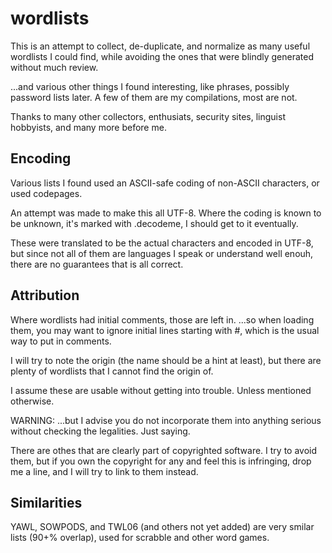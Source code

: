 # wordlists

This is an attempt to collect, de-duplicate, and normalize as many useful wordlists I
could find, while avoiding the ones that were blindly generated without much review.

...and various other things I found interesting, like phrases, possibly password lists later.
A few of them are my compilations, most are not.

Thanks to many other collectors, enthusiats, security sites, linguist hobbyists, and many more before me.


## Encoding

Various lists I found used an ASCII-safe coding of non-ASCII characters, or used codepages.

An attempt was made to make this all UTF-8. Where the coding is known to be unknown, it's marked with .decodeme, I should get to it eventually.

These were translated to be the actual characters and encoded in UTF-8, but since not all of them are languages I speak or understand well enouh,
there are no guarantees that is all correct. 


## Attribution

Where wordlists had initial comments, those are left in. 
   ...so when loading them, you may want to ignore initial lines starting with #, which is the usual way to put in comments.

I will try to note the origin (the name should be a hint at least), but there are plenty of wordlists that I cannot find the origin of.

I assume these are usable without getting into trouble. Unless mentioned otherwise.

WARNING: ...but I advise you do not incorporate them into anything serious without checking the legalities.
Just saying.

There are othes that are clearly part of copyrighted software. 
I try to avoid them, but if you own the copyright for any and feel this is infringing, drop me a line, and I will try to link to them instead.



## Similarities

YAWL, SOWPODS, and TWL06 (and others not yet added) are very smilar lists (90+% overlap),
used for scrabble and other word games.
